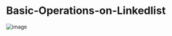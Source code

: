 # Basic-Operations-on-Linkedlist

![image](https://user-images.githubusercontent.com/53177368/97501359-1ea7c680-1997-11eb-948d-925bdb51e96b.png)
